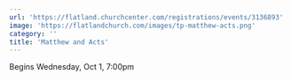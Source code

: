 ```yaml
---
url: 'https://flatland.churchcenter.com/registrations/events/3136893'
image: 'https://flatlandchurch.com/images/tp-matthew-acts.png'
category: ''
title: 'Matthew and Acts'
---
```


Begins Wednesday, Oct 1, 7:00pm
